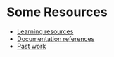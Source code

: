 # Some Resources

- [Learning resources](learning-resources.md)
- [Documentation references](doc-references.md)
- [Past work](past-work.md)
